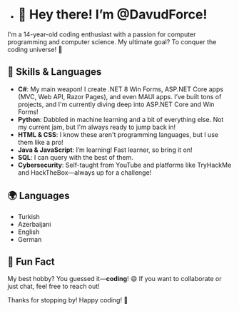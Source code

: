 - # 👋 Hey there! I’m @DavudForce!

I'm a 14-year-old coding enthusiast with a passion for computer programming and computer science. My ultimate goal? To conquer the coding universe! 🌌

## 🚀 Skills & Languages
- **C#**: My main weapon! I create .NET 8 Win Forms, ASP.NET Core apps (MVC, Web API, Razor Pages), and even MAUI apps. I’ve built tons of projects, and I'm currently diving deep into ASP.NET Core and Win Forms!
- **Python**: Dabbled in machine learning and a bit of everything else. Not my current jam, but I'm always ready to jump back in!
- **HTML & CSS**: I know these aren't programming languages, but I use them like a pro! 
- **Java & JavaScript**: I’m learning! Fast learner, so bring it on!
- **SQL**: I can query with the best of them.
- **Cybersecurity**: Self-taught from YouTube and platforms like TryHackMe and HackTheBox—always up for a challenge!

## 🌍 Languages
- Turkish
- Azerbaijani
- English
- German

## 🎉 Fun Fact
My best hobby? You guessed it—**coding**! 😄 If you want to collaborate or just chat, feel free to reach out!

Thanks for stopping by! Happy coding! 🎈


<!---
DavudForce/DavudForce is a ✨ special ✨ repository because its `README.md` (this file) appears on your GitHub profile.
You can click the Preview link to take a look at your changes.
--->
